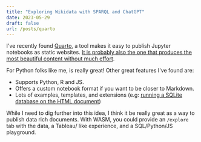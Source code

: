 ```yaml
---
title: "Exploring Wikidata with SPARQL and ChatGPT"
date: 2023-05-29
draft: false
url: /posts/quarto
---
```


I've recently found [Quarto](https://quarto.org/), a tool makes it easy to publish Jupyter notebooks as static websites. [It is probably also the one that produces the most beautiful content without much effort](https://quartoexample.pages.dev/).

For Python folks like me, is really great! Other great features I've found are:

- Supports Python, R and JS.
- Offers a custom notebook format if you want to be closer to Markdown.
- Lots of examples, templates, and extensions (e.g: [running a SQLite database on the HTML document](https://github.com/shafayetShafee/interactive-sql))

While I need to dig further into this idea, I think it be really great as a way to publish data rich documents. With WASM, you could provide an `/explore` tab with the data, a Tableau/ like experience, and a SQL/Python/JS playground.

